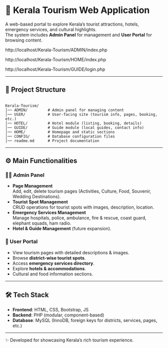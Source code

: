 
# 🌴 Kerala Tourism Web Application

A web-based portal to explore Kerala’s tourist attractions, hotels, emergency services, and cultural highlights.  
The system includes **Admin Panel** for management and **User Portal** for browsing content.

http://localhost/Kerala-Tourism/ADMIN/index.php

http://localhost/Kerala-Tourism/HOME/index.php

http://localhost/Kerala-Tourism/GUIDE/login.php

---

## 📂 Project Structure

```

Kerala-Tourism/
│── ADMIN/         # Admin panel for managing content
│── USER/          # User-facing site (tourism info, pages, booking, etc.)
│── HOTEL/         # Hotel module (listing, booking, details)
│── GUIDE/         # Guide module (local guides, contact info)
│── HOME/          # Homepage and static sections
│── CONFIG/        # Database configuration files
│── readme.md      # Project documentation

````

---

## ⚙️ Main Functionalities

### 👨‍💻 Admin Panel
- **Page Management**  
  Add, edit, delete tourism pages (Activities, Culture, Food, Souvenir, Wedding Destinations).
- **Tourist Spot Management**  
  CRUD operations for tourist spots with images, description, location.
- **Emergency Services Management**  
  Manage hospitals, police, ambulance, fire & rescue, coast guard, elephant squads, ham radio.
- **Hotel & Guide Management** (future expansion).

### 👥 User Portal
- View tourism pages with detailed descriptions & images.
- Browse **district-wise tourist spots**.
- Access **emergency services directory**.
- Explore **hotels & accommodations**.
- Cultural and food information sections.

---

## 🛠️ Tech Stack
- **Frontend**: HTML, CSS, Bootstrap, JS  
- **Backend**: PHP (modular, component-based)  
- **Database**: MySQL (InnoDB, foreign keys for districts, services, pages, etc.)  


---

✨ Developed for showcasing Kerala’s rich tourism experience.


